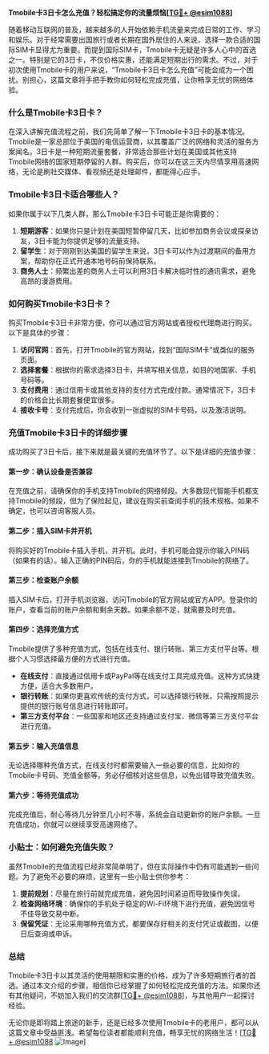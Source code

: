 **Tmobile卡3日卡怎么充值？轻松搞定你的流量烦恼[[TG💪+ @esim1088](https://t.me/s/esim1088)]**

随着移动互联网的普及，越来越多的人开始依赖手机流量来完成日常的工作、学习和娱乐。对于经常需要出国旅行或者长期在国外居住的人来说，选择一款合适的国际SIM卡显得尤为重要。而提到国际SIM卡，Tmobile卡无疑是许多人心中的首选之一。特别是它的3日卡，不仅价格实惠，还能满足短期出行的需求。不过，对于初次使用Tmobile卡的用户来说，“Tmobile卡3日卡怎么充值”可能会成为一个困扰。别担心，这篇文章将手把手教你如何轻松完成充值，让你畅享无忧的网络体验。

### 什么是Tmobile卡3日卡？

在深入讲解充值流程之前，我们先简单了解一下Tmobile卡3日卡的基本情况。Tmobile是一家总部位于美国的电信运营商，以其覆盖广泛的网络和灵活的服务方案闻名。3日卡是一种短期流量套餐，非常适合那些计划在美国或其他支持Tmobile网络的国家短期停留的人群。购买后，你可以在这三天内尽情享用高速网络，无论是刷社交媒体、看视频还是处理邮件，都能得心应手。

### Tmobile卡3日卡适合哪些人？

如果你属于以下几类人群，那么Tmobile卡3日卡可能正是你需要的：

1. **短期游客**：如果你只是计划在美国短暂停留几天，比如参加商务会议或探亲访友，3日卡能为你提供足够的流量支持。
2. **留学生**：对于刚刚到达美国的留学生来说，3日卡可以作为过渡期间的备用方案，帮助你在正式开通本地号码前保持联系。
3. **商务人士**：频繁出差的商务人士可以利用3日卡解决临时性的通讯需求，避免高昂的漫游费用。

### 如何购买Tmobile卡3日卡？

购买Tmobile卡3日卡非常方便，你可以通过官方网站或者授权代理商进行购买。以下是具体的步骤：

1. **访问官网**：首先，打开Tmobile的官方网站，找到“国际SIM卡”或类似的服务页面。
2. **选择套餐**：根据你的需求选择3日卡，并填写相关信息，如目的地国家、手机号码等。
3. **支付费用**：通过信用卡或其他支持的支付方式完成付款。通常情况下，3日卡的价格会比长期套餐便宜很多。
4. **接收卡号**：支付完成后，你会收到一张虚拟的SIM卡号码，以及激活说明。

### 充值Tmobile卡3日卡的详细步骤

成功购买了3日卡后，接下来就是最关键的充值环节了。以下是详细的充值步骤：

#### 第一步：确认设备是否兼容

在充值之前，请确保你的手机支持Tmobile的网络频段。大多数现代智能手机都支持Tmobile的频段，但为了保险起见，建议在购买前查阅手机的技术规格。如果不确定，也可以咨询客服人员。

#### 第二步：插入SIM卡并开机

将购买好的Tmobile卡插入手机，并开机。此时，手机可能会提示你输入PIN码（如果有的话）。输入正确的PIN码后，你的手机就能连接到Tmobile的网络了。

#### 第三步：检查账户余额

插入SIM卡后，打开手机浏览器，访问Tmobile的官方网站或官方APP。登录你的账户，查看当前的账户余额和剩余天数。如果余额不足，就需要及时充值。

#### 第四步：选择充值方式

Tmobile提供了多种充值方式，包括在线支付、银行转账、第三方支付平台等。根据个人习惯选择最方便的方式进行充值。

- **在线支付**：直接通过信用卡或PayPal等在线支付工具完成充值。这种方式快捷方便，适合大多数用户。
- **银行转账**：如果你更喜欢传统的支付方式，可以选择银行转账。只需按照提示提供的银行账号信息进行转账即可。
- **第三方支付平台**：一些国家和地区还支持通过支付宝、微信等第三方支付平台进行充值。

#### 第五步：输入充值信息

无论选择哪种充值方式，在线支付时都需要输入一些必要的信息，比如你的Tmobile卡号码、充值金额等。务必仔细核对这些信息，以免出错导致充值失败。

#### 第六步：等待充值成功

完成充值后，耐心等待几分钟至几小时不等，系统会自动更新你的账户余额。一旦充值成功，你就可以继续享受高速网络了。

### 小贴士：如何避免充值失败？

虽然Tmobile的充值流程已经非常简单明了，但在实际操作中仍有可能遇到一些问题。为了避免不必要的麻烦，这里有一些小贴士供你参考：

1. **提前规划**：尽量在旅行前就完成充值，避免因时间紧迫而导致操作失误。
2. **检查网络环境**：确保你的手机处于稳定的Wi-Fi环境下进行充值，避免因信号不佳导致交易中断。
3. **保留凭证**：无论采用哪种充值方式，都要保存好相关的支付凭证或截图，以便日后查询或申诉。

### 总结

Tmobile卡3日卡以其灵活的使用期限和实惠的价格，成为了许多短期旅行者的首选。通过本文介绍的步骤，相信你已经掌握了如何轻松完成充值的方法。如果你还有其他疑问，不妨加入我们的交流群[[TG💪+ @esim1088](https://t.me/s/esim1088)]，与其他用户一起探讨经验。

无论你是即将踏上旅途的新手，还是已经多次使用Tmobile卡的老用户，都可以从这篇文章中受益匪浅。希望每位读者都能顺利充值，畅享无忧的网络生活！[[TG💪+ @esim1088](https://t.me/s/esim1088) ![Image](https://i.postimg.cc/4NQfJmqS/Snipaste-2025-05-13-00-14-12.png)]